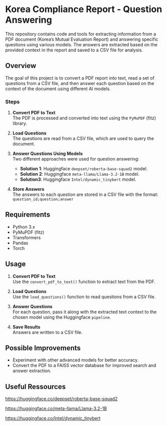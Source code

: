 # Korea Compliance Report - Question Answering

This repository contains code and tools for extracting information from a PDF document (Korea’s Mutual Evaluation Report) and answering specific questions using various models. The answers are extracted based on the provided context in the report and saved to a CSV file for analysis.

## Overview

The goal of this project is to convert a PDF report into text, read a set of questions from a CSV file, and then answer each question based on the context of the document using different AI models.

### Steps

1. **Convert PDF to Text**  
   The PDF is processed and converted into text using the `PyMuPDF` (fitz) library.
   
2. **Load Questions**  
   The questions are read from a CSV file, which are used to query the document.

3. **Answer Questions Using Models**  
   Two different approaches were used for question answering:
   - **Solution 1**: Huggingface `deepset/roberta-base-squad2` model.
   - **Solution 2**: Huggingface `meta-llama/Llama-3.2-1B` model.
   - **Solution3**: Huggingface `Intel/dynamic_tinybert` model.
   
4. **Store Answers**  
   The answers to each question are stored in a CSV file with the format:  
   `question_id;question;answer`

## Requirements

- Python 3.x
- PyMuPDF (fitz)
- Transformers
- Pandas
- Torch

## Usage

1. **Convert PDF to Text**  
   Use the `convert_pdf_to_text()` function to extract text from the PDF.

2. **Load Questions**  
   Use the `load_questions()` function to read questions from a CSV file.

3. **Answer Questions**  
   For each question, pass it along with the extracted text context to the chosen model using the Huggingface `pipeline`.

4. **Save Results**  
   Answers are written to a CSV file.

## Possible Improvements

- Experiment with other advanced models for better accuracy.
- Convert the PDF to a FAISS vector database for improved search and answer extraction.

## Useful Ressources

https://huggingface.co/deepset/roberta-base-squad2

https://huggingface.co/meta-llama/Llama-3.2-1B


https://huggingface.co/Intel/dynamic_tinybert
